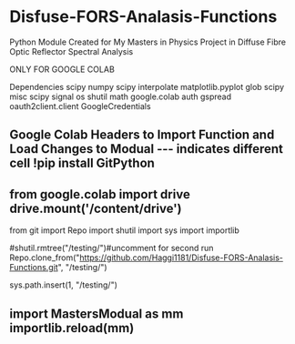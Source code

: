 # Disfuse-FORS-Analasis-Functions
Python Module Created for My Masters in Physics Project in Diffuse Fibre Optic Reflector Spectral Analysis

ONLY FOR GOOGLE COLAB

Dependencies
scipy
numpy
scipy interpolate
matplotlib.pyplot
glob
scipy misc
scipy signal
os
shutil
math
google.colab auth
gspread
oauth2client.client GoogleCredentials

Google Colab Headers to Import Function and Load Changes to Modual
--- indicates different cell
!pip install GitPython
---
from google.colab import drive
drive.mount('/content/drive')
---
from git import Repo
import shutil
import sys
import importlib

#shutil.rmtree("/testing/")#uncomment for second run
Repo.clone_from("https://github.com/Haggi1181/Disfuse-FORS-Analasis-Functions.git", "/testing/")

sys.path.insert(1, "/testing/")

import MastersModual as mm
importlib.reload(mm)
---